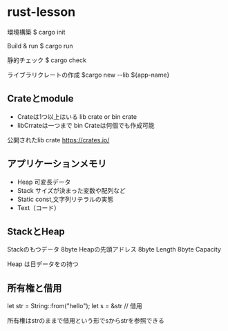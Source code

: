 # rust-lesson

環境構築
$ cargo init

Build & run 
$ cargo run

静的チェック
$ cargo check

ライブラリクレートの作成
$cargo new --lib ${app-name}


## Crateとmodule

- Crateは1つ以上はいる lib crate or bin crate
- libCrrateは一つまで bin Crateは何個でも作成可能

公開されたlib crate
https://crates.io/
## アプリケーションメモリ
- Heap 可変長データ
- Stack サイズが決まった変数や配列など
- Static  const,文字列リテラルの実態
- Text（コード） 


## StackとHeap

Stackのもつデータ
8byte Heapの先頭アドレス
8byte Length 
8byte Capacity   

Heap は日データをの持つ

## 所有権と借用
let str  = String::from("hello");
let s = &str  // 借用

所有権はstrのままで借用という形でsからstrを参照できる